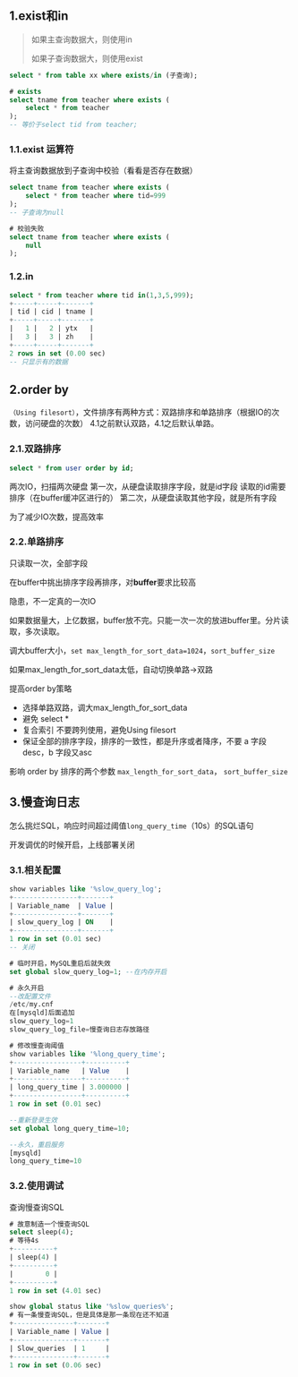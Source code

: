 ## 1.exist和in
> 如果主查询数据大，则使用in
>
> 如果子查询数据大，则使用exist
```sql
select * from table xx where exists/in (子查询);

# exists
select tname from teacher where exists (
    select * from teacher
);
-- 等价于select tid from teacher;
```

### 1.1.exist 运算符
将主查询数据放到子查询中校验（看看是否存在数据）

```sql
select tname from teacher where exists (
    select * from teacher where tid=999
);
-- 子查询为null

# 校验失败
select tname from teacher where exists (
    null
);
```

### 1.2.in
```sql
select * from teacher where tid in(1,3,5,999);
+-----+-----+-------+
| tid | cid | tname |
+-----+-----+-------+
|   1 |   2 | ytx   |
|   3 |   3 | zh    |
+-----+-----+-------+
2 rows in set (0.00 sec)
-- 只显示有的数据
```

## 2.order by
`（Using filesort）`，文件排序有两种方式：双路排序和单路排序（根据IO的次数，访问硬盘的次数）
4.1之前默认双路，4.1之后默认单路。

### 2.1.双路排序
```sql
select * from user order by id;
```
两次IO，扫描两次硬盘
第一次，从硬盘读取排序字段，就是id字段
读取的id需要排序（在buffer缓冲区进行的）
第二次，从硬盘读取其他字段，就是所有字段

为了减少IO次数，提高效率

### 2.2.单路排序
只读取一次，全部字段

在buffer中挑出排序字段再排序，对**buffer**要求比较高

隐患，不一定真的一次IO

如果数据量大，上亿数据，buffer放不完。只能一次一次的放进buffer里。分片读取，多次读取。

调大buffer大小，`set max_length_for_sort_data=1024`，`sort_buffer_size`

如果max_length_for_sort_data太低，自动切换单路->双路

提高order by策略
- 选择单路双路，调大max_length_for_sort_data
- 避免 select *
- 复合索引 不要跨列使用，避免Using filesort
- 保证全部的排序字段，排序的一致性，都是升序或者降序，不要 a 字段 desc，b 字段又asc

影响 order by 排序的两个参数 `max_length_for_sort_data`， `sort_buffer_size`

## 3.慢查询日志
怎么挑烂SQL，响应时间超过阈值`long_query_time`（10s）的SQL语句

开发调优的时候开启，上线部署关闭
### 3.1.相关配置
```sql
show variables like '%slow_query_log';
+----------------+-------+
| Variable_name  | Value |
+----------------+-------+
| slow_query_log | ON    |
+----------------+-------+
1 row in set (0.01 sec)
-- 关闭

# 临时开启，MySQL重启后就失效
set global slow_query_log=1; --在内存开启

# 永久开启
--改配置文件
/etc/my.cnf
在[mysqld]后面追加
slow_query_log=1
slow_query_log_file=慢查询日志存放路径

# 修改慢查询阈值
show variables like '%long_query_time';
+-----------------+----------+
| Variable_name   | Value    |
+-----------------+----------+
| long_query_time | 3.000000 |
+-----------------+----------+
1 row in set (0.01 sec)

--重新登录生效
set global long_query_time=10;

--永久，重启服务
[mysqld]
long_query_time=10
```

### 3.2.使用调试
查询慢查询SQL
```sql
# 故意制造一个慢查询SQL
select sleep(4);
# 等待4s
+----------+
| sleep(4) |
+----------+
|        0 |
+----------+
1 row in set (4.01 sec)

show global status like '%slow_queries%';
# 有一条慢查询SQL，但是具体是那一条现在还不知道
+---------------+-------+
| Variable_name | Value |
+---------------+-------+
| Slow_queries  | 1     |
+---------------+-------+
1 row in set (0.06 sec)

```




